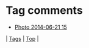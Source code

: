 <!--
title: Tag comments
date: 2020-06-28T15:26:59.666Z
tags:
-->
# Tag comments

 * [Photo 2014-06-21 15](89458466717.md)

| [Tags](tags.md) | [Top](index.md) |
